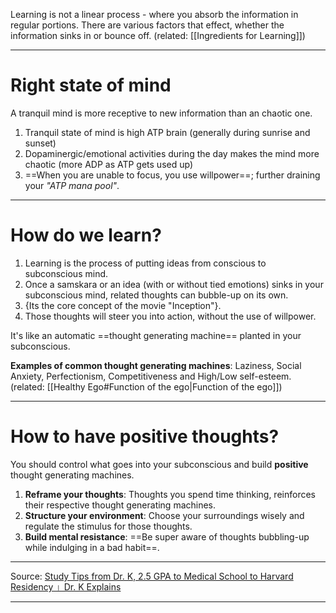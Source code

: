 Learning is not a linear process - where you absorb the information in regular portions. There are various factors that effect, whether the information sinks in or bounce off. 
(related: [[Ingredients for Learning]])
***
# Right state of mind
A tranquil mind is more receptive to new information than an chaotic one. 

1. Tranquil state of mind is high ATP brain (generally during sunrise and sunset) 
2. Dopaminergic/emotional activities during the day makes the mind more chaotic (more ADP as ATP gets used up) 
3. ==When you are unable to focus, you use willpower==; further draining your *"ATP mana pool"*.

***
# How do we learn?

1. Learning is the process of putting ideas from conscious to subconscious mind.
2. Once a samskara or an idea (with or without tied emotions) sinks in your subconscious mind, related thoughts can bubble-up on its own. 
3. {Its the core concept of the movie "Inception"}.
4. Those thoughts will steer you into action, without the use of willpower. 

It's like an automatic ==thought generating machine== planted in your subconscious. 

**Examples of common thought generating machines**: 
Laziness, Social Anxiety, Perfectionism, Competitiveness and High/Low self-esteem.
(related: [[Healthy Ego#Function of the ego|Function of the ego]])
***
# How to have positive thoughts? 

You should control what goes into your subconscious and build **positive** thought generating machines.

1. **Reframe your thoughts**: Thoughts you spend time thinking, reinforces their respective thought generating machines. 
2. **Structure your environment**: Choose your surroundings wisely and regulate the stimulus for those thoughts. 
3. **Build mental resistance**: ==Be super aware of thoughts bubbling-up while indulging in a bad habit==. 


---
Source: [Study Tips from Dr. K, 2.5 GPA to Medical School to Harvard Residency । Dr. K Explains](https://youtu.be/Lw4dMehQkgs) 

---
